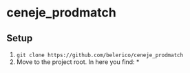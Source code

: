 # ceneje_prodmatch

## Setup

1. `git clone https://github.com/belerico/ceneje_prodmatch`
2. Move to the project root. In here you find:
   * 